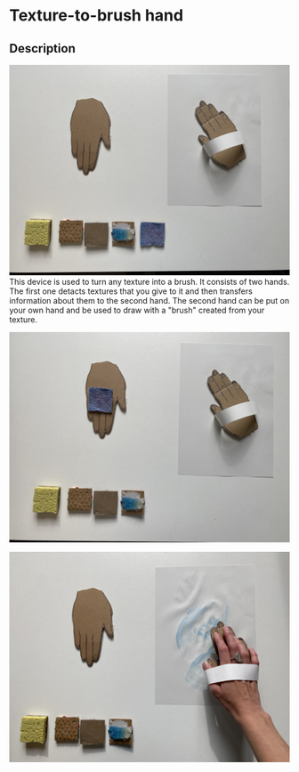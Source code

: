 # Texture-to-brush hand

## Description

![texture-to-brush-hand-1](/process/2023-11-01/texture-to-brush-hand/IMG_5010.jpg) This device is used to turn any texture into a brush. It consists of two hands. The first one detacts textures that you give to it and then transfers information about them to the second hand. The second hand can be put on your own hand and be used to draw with a "brush" created from your texture.

![texture-to-brush-hand-2](/process/2023-11-01/texture-to-brush-hand/IMG_5011.jpg)

![texture-to-brush-hand-3](/process/2023-11-01/texture-to-brush-hand/IMG_5014.JPG)

